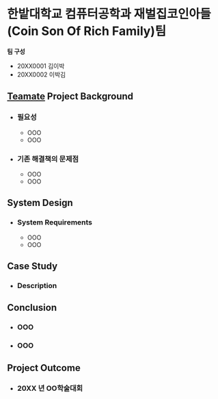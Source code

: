 # 한밭대학교 컴퓨터공학과 재벌집코인아들(Coin Son Of Rich Family)팀

**팀 구성**
- 20XX0001 김이박 
- 20XX0002 이박김

## <u>Teamate</u> Project Background
- ### 필요성
  - OOO
  - OOO
- ### 기존 해결책의 문제점
  - OOO
  - OOO
  
## System Design
  - ### System Requirements
    - OOO
    - OOO
    
## Case Study
  - ### Description
  
  
## Conclusion
  - ### OOO
  - ### OOO
  
## Project Outcome
- ### 20XX 년 OO학술대회 
